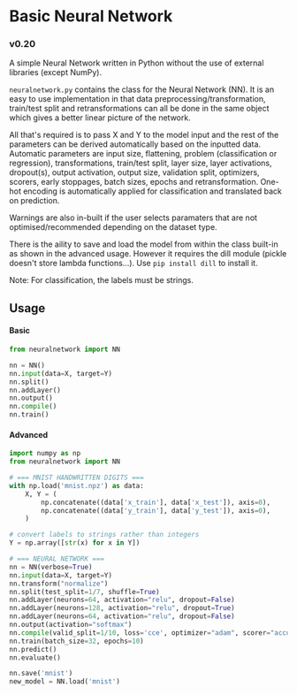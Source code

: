# Basic Neural Network

### v0.20

A simple Neural Network written in Python without the use of external libraries (except NumPy).

`neuralnetwork.py` contains the class for the Neural Network (NN). It is an easy to use implementation in that data preprocessing/transformation, train/test split and retransformations can all be done in the same object which gives a better linear picture of the network.

All that's required is to pass X and Y to the model input and the rest of the parameters can be derived automatically based on the inputted data. Automatic parameters are input size, flattening, problem (classification or regression), transformations, train/test split, layer size, layer activations, dropout(s), output activation, output size, validation split, optimizers, scorers, early stoppages, batch sizes, epochs and retransformation. One-hot encoding is automatically applied for classification and translated back on prediction.

Warnings are also in-built if the user selects paramaters that are not optimised/recommended depending on the dataset type.

There is the aility to save and load the model from within the class built-in as shown in the advanced usage. However it requires the dill module (pickle doesn't store lambda functions...).
Use `pip install dill` to install it.

Note: For classification, the labels must be strings.

## Usage

#### Basic
```python
from neuralnetwork import NN

nn = NN()
nn.input(data=X, target=Y)
nn.split()
nn.addLayer()
nn.output()
nn.compile()
nn.train()
```

#### Advanced
```python
import numpy as np
from neuralnetwork import NN

# === MNIST HANDWRITTEN DIGITS ===
with np.load('mnist.npz') as data:
	X, Y = (
	    np.concatenate((data['x_train'], data['x_test']), axis=0),
	    np.concatenate((data['y_train'], data['y_test']), axis=0),
	)

# convert labels to strings rather than integers
Y = np.array([str(x) for x in Y])

# === NEURAL NETWORK ===
nn = NN(verbose=True)
nn.input(data=X, target=Y)
nn.transform("normalize")
nn.split(test_split=1/7, shuffle=True)
nn.addLayer(neurons=64, activation="relu", dropout=False)
nn.addLayer(neurons=128, activation="relu", dropout=True)
nn.addLayer(neurons=64, activation="relu", dropout=False)
nn.output(activation="softmax")
nn.compile(valid_split=1/10, loss='cce', optimizer="adam", scorer="accuracy", learn_rate=0.001)
nn.train(batch_size=32, epochs=10)
nn.predict()
nn.evaluate()

nn.save('mnist')
new_model = NN.load('mnist')
```